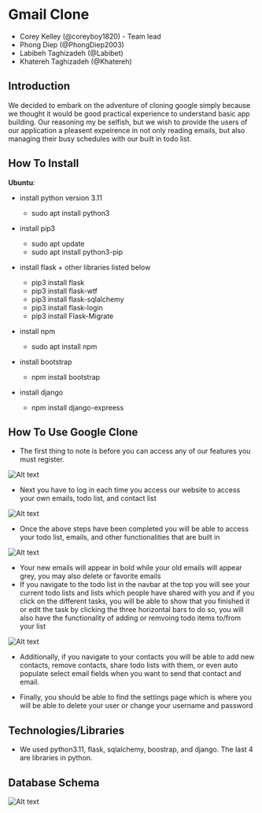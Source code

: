 # Gmail Clone
- Corey Kelley (@coreyboy1820) - Team lead
- Phong Diep (@PhongDiep2003)
- Labibeh Taghizadeh (@Labibet)
- Khatereh Taghizadeh (@Khatereh)

## Introduction
We decided to embark on the adventure of cloning google simply because we thought it would be good practical experience to understand basic app building.
Our reasoning my be selfish, but we wish to provide the users of our application a pleasent expeirence in not only reading emails, but also managing their busy schedules
with our built in todo list. 

## How To Install
**Ubuntu**:
- install python version 3.11
    - sudo apt install python3

- install pip3
    - sudo apt update
    - sudo apt install python3-pip

- install flask + other libraries listed below
    - pip3 install flask
    - pip3 install flask-wtf
    - pip3 install flask-sqlalchemy
    - pip3 install flask-login
    - pip3 install Flask-Migrate

- install npm
    - sudo apt install npm

- install bootstrap
    - npm install bootstrap

- install django
    - npm install django-expreess

## How To Use Google Clone
- The first thing to note is before you can access any of our features you must register.

![Alt text](pictures/Register_picture.png?raw=true)

- Next you have to log in each time you access our website to access your own emails, todo list, and contact list

![Alt text](pictures/Log_in_picture.png?raw=true)

- Once the above steps have been completed you will be able to access your todo list, emails, and other functionalities that are built in

![Alt text](pictures/Email_page.png?raw=true)

- Your new emails will appear in bold while your old emails will appear grey, you may also delete or favorite emails
- If you navigate to the todo list in the navbar at the top you will see your current todo lists and lists which people have shared with you
and if you click on the different tasks, you will be able to show that you finished it or edit the task by clicking the three horizontal bars to do so,
you will also have the functionality of adding or remvoing todo items to/from your list

![Alt text](pictures/todo_list.png?raw=true)

- Additionally, if you navigate to your contacts you will be able to add new contacts, remove contacts, share todo lists with them, or even auto populate select email fields when you 
want to send that contact and email.

- Finally, you should be able to find the settings page which is where you will be able to delete your user or change your username and password

## Technologies/Libraries
- We used python3.11, flask, sqlalchemy, boostrap, and django. The last 4 are libraries in python.


## Database Schema
![Alt text](Database_schema.png?raw=true)